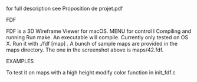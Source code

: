for full description see 
Proposition de projet.pdf

FDF

FDF is a 3D Wireframe Viewer for macOS.
MENU for control
I
Compiling and running
Run make. An executable will compile. Currently only tested on OS X.
Run it with ./fdf [map] . A bunch of sample maps are provided in the maps directory. The one in the screenshot above is maps/42.fdf.
 
EXAMPLES

To test it on maps with a high height
modify color function in init_fdf.c
